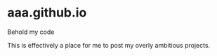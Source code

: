 # aaa.github.io
Behold my code

This is effectively a place for me to post my overly ambitious projects. 
